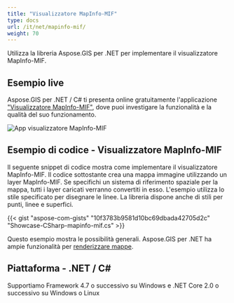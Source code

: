 ```yaml
---
title: "Visualizzatore MapInfo-MIF"
type: docs
url: /it/net/mapinfo-mif/
weight: 70
---
```


Utilizza la libreria Aspose.GIS per .NET per implementare il visualizzatore MapInfo-MIF.

## **Esempio live**

Aspose.GIS per .NET / C# ti presenta online gratuitamente l'applicazione ["Visualizzatore MapInfo-MIF"](https://products.aspose.app/gis/viewer/mapinfo-mif), dove puoi investigare la funzionalità e la qualità del suo funzionamento.

![App visualizzatore MapInfo-MIF](viewer.png)

## **Esempio di codice - Visualizzatore MapInfo-MIF**

Il seguente snippet di codice mostra come implementare il visualizzatore MapInfo-MIF. Il codice sottostante crea una mappa immagine utilizzando un layer MapInfo-MIF. Se specifichi un sistema di riferimento spaziale per la mappa, tutti i layer caricati verranno convertiti in esso.
L'esempio utilizza lo stile specificato per disegnare le linee. La libreria dispone anche di stili per punti, linee e superfici.

{{< gist "aspose-com-gists" "10f3783b9581d10bc69dbada42705d2c" "Showcase-CSharp-mapinfo-mif.cs" >}}

Questo esempio mostra le possibilità generali. Aspose.GIS per .NET ha ampie funzionalità per [renderizzare mappe](https://docs.aspose.com/gis/net/map-rendering/).

## **Piattaforma - .NET / C#**

Supportiamo Framework 4.7 o successivo su Windows e .NET Core 2.0 o successivo su Windows o Linux
